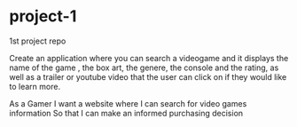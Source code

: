 # project-1
1st project repo 

Create an application where you can search a videogame and it displays the name of the game , the box art, the genere, the console and the rating, as well as a trailer or youtube video  that the user can click on if they would like to learn more.

As a  Gamer 
I want a  website where I can search for video games  information
So that I can make an  informed purchasing decision